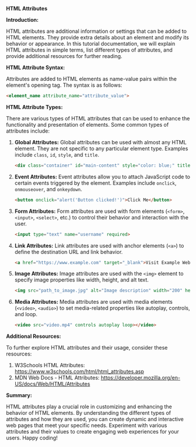 **HTML Attributes**

**Introduction:**

HTML attributes are additional information or settings that can be added to HTML elements. They provide extra details about an element and modify its behavior or appearance. In this tutorial documentation, we will explain HTML attributes in simple terms, list different types of attributes, and provide additional resources for further reading.

**HTML Attribute Syntax:**

Attributes are added to HTML elements as name-value pairs within the element's opening tag. The syntax is as follows:

```html
<element_name attribute_name="attribute_value">
```

**HTML Attribute Types:**

There are various types of HTML attributes that can be used to enhance the functionality and presentation of elements. Some common types of attributes include:

1. **Global Attributes:**
   Global attributes can be used with almost any HTML element. They are not specific to any particular element type. Examples include `class`, `id`, `style`, and `title`.

   ```html
   <div class="container" id="main-content" style="color: blue;" title="This is a container"></div>
   ```

2. **Event Attributes:**
   Event attributes allow you to attach JavaScript code to certain events triggered by the element. Examples include `onclick`, `onmouseover`, and `onkeydown`.

   ```html
   <button onclick="alert('Button clicked!')">Click Me</button>
   ```

3. **Form Attributes:**
   Form attributes are used with form elements (`<form>`, `<input>`, `<select>`, etc.) to control their behavior and interaction with the user.

   ```html
   <input type="text" name="username" required>
   ```

4. **Link Attributes:**
   Link attributes are used with anchor elements (`<a>`) to define the destination URL and link behavior.

   ```html
   <a href="https://www.example.com" target="_blank">Visit Example Website</a>
   ```

5. **Image Attributes:**
   Image attributes are used with the `<img>` element to specify image properties like width, height, and alt text.

   ```html
   <img src="path_to_image.jpg" alt="Image description" width="200" height="150">
   ```

6. **Media Attributes:**
   Media attributes are used with media elements (`<video>`, `<audio>`) to set media-related properties like autoplay, controls, and loop.

   ```html
   <video src="video.mp4" controls autoplay loop></video>
   ```

**Additional Resources:**

To further explore HTML attributes and their usage, consider these resources:

1. W3Schools HTML Attributes: https://www.w3schools.com/html/html_attributes.asp
2. MDN Web Docs - HTML Attributes: https://developer.mozilla.org/en-US/docs/Web/HTML/Attributes

**Summary:**

HTML attributes play a crucial role in customizing and enhancing the behavior of HTML elements. By understanding the different types of attributes and how they are used, you can create dynamic and interactive web pages that meet your specific needs. Experiment with various attributes and their values to create engaging web experiences for your users. Happy coding!